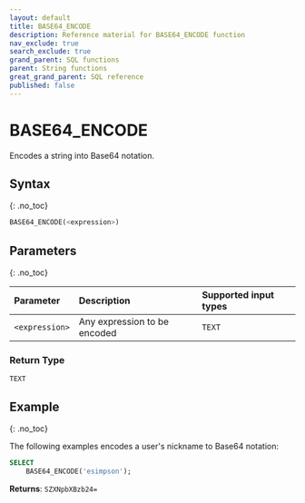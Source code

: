 ```yaml
---
layout: default
title: BASE64_ENCODE
description: Reference material for BASE64_ENCODE function
nav_exclude: true
search_exclude: true
grand_parent: SQL functions
parent: String functions
great_grand_parent: SQL reference
published: false
---
```


# BASE64\_ENCODE

Encodes a string into Base64 notation.

## Syntax
{: .no_toc}

```sql
BASE64_ENCODE(<expression>)
```
## Parameters
{: .no_toc}

| Parameter | Description                                                                 | Supported input types| 
| :--------- | :--------------------------------------------------------------------------|:----------|
| `<expression>`  | Any expression to be encoded | `TEXT`  |

### Return Type
`TEXT`

## Example
{: .no_toc}

The following examples encodes a user's nickname to Base64 notation: 

```sql
SELECT
	BASE64_ENCODE('esimpson');
```

**Returns**: `SZXNpbXBzb24=`
